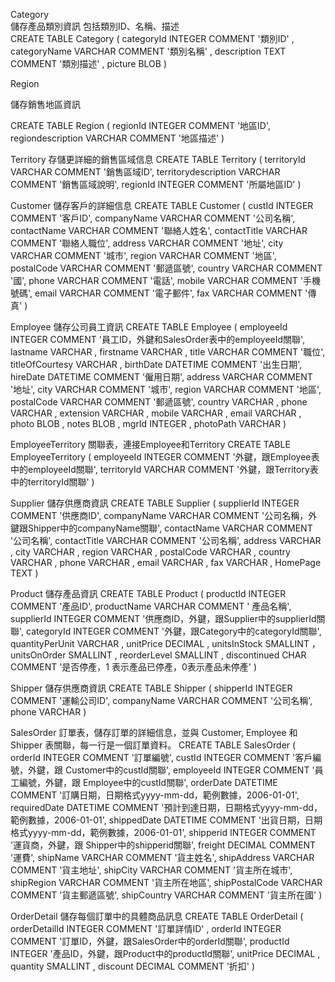 Category\
儲存產品類別資訊 包括類別ID、名稱、描述\
CREATE TABLE Category
 (
  categoryId INTEGER COMMENT '類別ID' ,
  categoryName VARCHAR COMMENT '類別名稱' ,
  description TEXT COMMENT '類別描述' ,
  picture BLOB
)


Region

儲存銷售地區資訊

CREATE TABLE Region
 (
  regionId INTEGER COMMENT '地區ID',
  regiondescription VARCHAR COMMENT '地區描述'
)

Territory
存儲更詳細的銷售區域信息
CREATE TABLE Territory
 (
  territoryId VARCHAR COMMENT '銷售區域ID',
  territorydescription VARCHAR COMMENT '銷售區域說明',
  regionId INTEGER COMMENT '所屬地區ID'
)

Customer
儲存客戶的詳細信息
CREATE TABLE Customer
 (
  custId INTEGER COMMENT '客戶ID',
  companyName VARCHAR COMMENT '公司名稱',
  contactName VARCHAR COMMENT '聯絡人姓名',
  contactTitle VARCHAR COMMENT '聯絡人職位',
  address VARCHAR COMMENT '地址',
  city VARCHAR COMMENT '城市',
  region VARCHAR COMMENT '地區',
  postalCode VARCHAR COMMENT '郵遞區號',
  country VARCHAR COMMENT '國',
  phone VARCHAR COMMENT '電話',
  mobile VARCHAR COMMENT '手機號碼',
  email VARCHAR COMMENT '電子郵件',
  fax VARCHAR COMMENT '傳真'
)

Employee
儲存公司員工資訊
CREATE TABLE Employee
 (
  employeeId INTEGER COMMENT '員工ID，外鍵和SalesOrder表中的employeeId關聯',
  lastname VARCHAR ,
  firstname VARCHAR ,
  title VARCHAR COMMENT '職位',
  titleOfCourtesy VARCHAR ,
  birthDate DATETIME COMMENT '出生日期',
  hireDate DATETIME COMMENT '僱用日期',
  address VARCHAR COMMENT '地址',
  city VARCHAR COMMENT '城市',
  region VARCHAR COMMENT '地區',
  postalCode VARCHAR COMMENT '郵遞區號',
  country VARCHAR ,
  phone VARCHAR ,
  extension VARCHAR ,
  mobile VARCHAR ,
  email VARCHAR ,
  photo BLOB ,
  notes BLOB ,
  mgrId INTEGER ,
  photoPath VARCHAR
)

EmployeeTerritory
關聯表，連接Employee和Territory
CREATE TABLE EmployeeTerritory
 (
  employeeId INTEGER COMMENT '外鍵，跟Employee表中的employeeId關聯',
  territoryId VARCHAR COMMENT '外鍵，跟Territory表中的territoryId關聯'
)

Supplier
儲存供應商資訊
CREATE TABLE Supplier
 (
  supplierId INTEGER COMMENT '供應商ID',
  companyName VARCHAR COMMENT '公司名稱，外鍵跟Shipper中的companyName關聯',
  contactName VARCHAR COMMENT '公司名稱',
  contactTitle VARCHAR COMMENT '公司名稱',
  address VARCHAR ,
  city VARCHAR ,
  region VARCHAR ,
  postalCode VARCHAR ,
  country VARCHAR ,
  phone VARCHAR ,
  email VARCHAR ,
  fax VARCHAR ,
  HomePage TEXT
)

Product
儲存產品資訊
CREATE TABLE Product
 (
  productId INTEGER COMMENT '產品ID',
  productName VARCHAR COMMENT ' 產品名稱',
  supplierId INTEGER COMMENT '供應商ID，外鍵，跟Supplier中的supplierId關聯',
  categoryId INTEGER COMMENT '外鍵，跟Category中的categoryId關聯',
  quantityPerUnit VARCHAR ,
  unitPrice DECIMAL ,
  unitsInStock SMALLINT ，
  unitsOnOrder SMALLINT ,
  reorderLevel SMALLINT ,
  discontinued CHAR COMMENT '是否停產，1 表示產品已停產，0表示產品未停產'
)

Shipper
儲存供應商資訊
CREATE TABLE Shipper
 (
  shipperId INTEGER COMMENT '運輸公司ID',
  companyName VARCHAR COMMENT '公司名稱',
  phone VARCHAR
)

SalesOrder
訂單表，儲存訂單的詳細信息，並與 Customer, Employee 和 Shipper 表關聯，每一行是一個訂單資料。
CREATE TABLE SalesOrder
 (
  orderId INTEGER COMMENT '訂單編號',
  custId INTEGER COMMENT '客戶編號，外鍵，跟 Customer中的custId關聯',
  employeeId INTEGER COMMENT '員工編號，外鍵，跟 Employee中的custId關聯',
  orderDate DATETIME COMMENT '訂購日期，日期格式yyyy-mm-dd，範例數據，2006-01-01',
  requiredDate DATETIME COMMENT '預計到達日期，日期格式yyyy-mm-dd，範例數據，2006-01-01',
  shippedDate DATETIME COMMENT '出貨日期，日期格式yyyy-mm-dd，範例數據，2006-01-01',
  shipperid INTEGER COMMENT '運貨商，外鍵，跟 Shipper中的shipperid關聯',
  freight DECIMAL COMMENT '運費',
  shipName VARCHAR COMMENT '貨主姓名',
  shipAddress VARCHAR COMMENT '貨主地址',
  shipCity VARCHAR COMMENT '貨主所在城市',
  shipRegion VARCHAR COMMENT '貨主所在地區',
  shipPostalCode VARCHAR COMMENT '貨主郵遞區號',
  shipCountry VARCHAR COMMENT '貨主所在國'
)

OrderDetail
儲存每個訂單中的具體商品訊息
CREATE TABLE OrderDetail
 (
  orderDetailId INTEGER COMMENT '訂單詳情ID' ,
  orderId INTEGER COMMENT '訂單ID，外鍵，跟SalesOrder中的orderId關聯',
  productId INTEGER '產品ID，外鍵，跟Product中的productId關聯',
  unitPrice DECIMAL ,
  quantity SMALLINT ,
  discount DECIMAL COMMENT '折扣'
)


